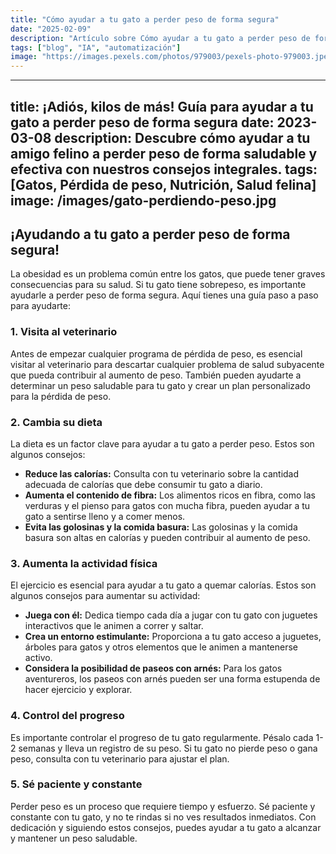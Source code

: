 ```yaml
---
title: "Cómo ayudar a tu gato a perder peso de forma segura"
date: "2025-02-09"
description: "Artículo sobre Cómo ayudar a tu gato a perder peso de forma segura"
tags: ["blog", "IA", "automatización"]
image: "https://images.pexels.com/photos/979003/pexels-photo-979003.jpeg?auto=compress&cs=tinysrgb&h=350"
---
```


---
title: ¡Adiós, kilos de más! Guía para ayudar a tu gato a perder peso de forma segura
date: 2023-03-08
description: Descubre cómo ayudar a tu amigo felino a perder peso de forma saludable y efectiva con nuestros consejos integrales.
tags: [Gatos, Pérdida de peso, Nutrición, Salud felina]
image: /images/gato-perdiendo-peso.jpg
---

## ¡Ayudando a tu gato a perder peso de forma segura!

La obesidad es un problema común entre los gatos, que puede tener graves consecuencias para su salud. Si tu gato tiene sobrepeso, es importante ayudarle a perder peso de forma segura. Aquí tienes una guía paso a paso para ayudarte:

### 1. Visita al veterinario

Antes de empezar cualquier programa de pérdida de peso, es esencial visitar al veterinario para descartar cualquier problema de salud subyacente que pueda contribuir al aumento de peso. También pueden ayudarte a determinar un peso saludable para tu gato y crear un plan personalizado para la pérdida de peso.

### 2. Cambia su dieta

La dieta es un factor clave para ayudar a tu gato a perder peso. Estos son algunos consejos:

- **Reduce las calorías:** Consulta con tu veterinario sobre la cantidad adecuada de calorías que debe consumir tu gato a diario.
- **Aumenta el contenido de fibra:** Los alimentos ricos en fibra, como las verduras y el pienso para gatos con mucha fibra, pueden ayudar a tu gato a sentirse lleno y a comer menos.
- **Evita las golosinas y la comida basura:** Las golosinas y la comida basura son altas en calorías y pueden contribuir al aumento de peso.

### 3. Aumenta la actividad física

El ejercicio es esencial para ayudar a tu gato a quemar calorías. Estos son algunos consejos para aumentar su actividad:

- **Juega con él:** Dedica tiempo cada día a jugar con tu gato con juguetes interactivos que le animen a correr y saltar.
- **Crea un entorno estimulante:** Proporciona a tu gato acceso a juguetes, árboles para gatos y otros elementos que le animen a mantenerse activo.
- **Considera la posibilidad de paseos con arnés:** Para los gatos aventureros, los paseos con arnés pueden ser una forma estupenda de hacer ejercicio y explorar.

### 4. Control del progreso

Es importante controlar el progreso de tu gato regularmente. Pésalo cada 1-2 semanas y lleva un registro de su peso. Si tu gato no pierde peso o gana peso, consulta con tu veterinario para ajustar el plan.

### 5. Sé paciente y constante

Perder peso es un proceso que requiere tiempo y esfuerzo. Sé paciente y constante con tu gato, y no te rindas si no ves resultados inmediatos. Con dedicación y siguiendo estos consejos, puedes ayudar a tu gato a alcanzar y mantener un peso saludable.